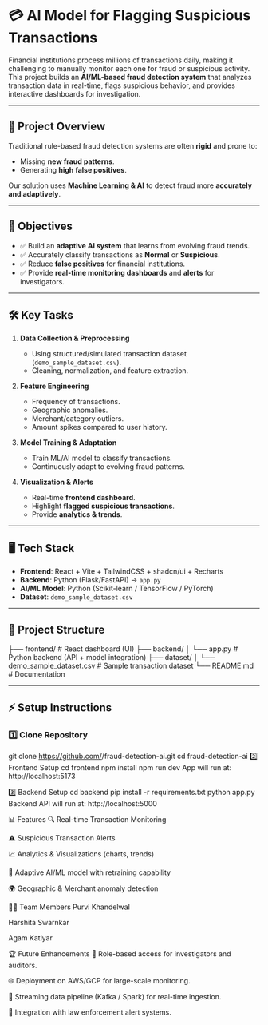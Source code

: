# 💳 AI Model for Flagging Suspicious Transactions

Financial institutions process millions of transactions daily, making it challenging to manually monitor each one for fraud or suspicious activity.  
This project builds an **AI/ML-based fraud detection system** that analyzes transaction data in real-time, flags suspicious behavior, and provides interactive dashboards for investigation.  

---

## 🚀 Project Overview
Traditional rule-based fraud detection systems are often **rigid** and prone to:
- Missing **new fraud patterns**.
- Generating **high false positives**.

Our solution uses **Machine Learning & AI** to detect fraud more **accurately and adaptively**.

---

## 🎯 Objectives
- ✅ Build an **adaptive AI system** that learns from evolving fraud trends.  
- ✅ Accurately classify transactions as **Normal** or **Suspicious**.  
- ✅ Reduce **false positives** for financial institutions.  
- ✅ Provide **real-time monitoring dashboards** and **alerts** for investigators.  

---

## 🛠 Key Tasks
1. **Data Collection & Preprocessing**  
   - Using structured/simulated transaction dataset (`demo_sample_dataset.csv`).  
   - Cleaning, normalization, and feature extraction.  

2. **Feature Engineering**  
   - Frequency of transactions.  
   - Geographic anomalies.  
   - Merchant/category outliers.  
   - Amount spikes compared to user history.  

3. **Model Training & Adaptation**  
   - Train ML/AI model to classify transactions.  
   - Continuously adapt to evolving fraud patterns.  

4. **Visualization & Alerts**  
   - Real-time **frontend dashboard**.  
   - Highlight **flagged suspicious transactions**.  
   - Provide **analytics & trends**.  

---

## 🖥️ Tech Stack
- **Frontend**: React + Vite + TailwindCSS + shadcn/ui + Recharts  
- **Backend**: Python (Flask/FastAPI) → `app.py`  
- **AI/ML Model**: Python (Scikit-learn / TensorFlow / PyTorch)  
- **Dataset**: `demo_sample_dataset.csv`  

---

## 📂 Project Structure
├── frontend/ # React dashboard (UI)
├── backend/
│ └── app.py # Python backend (API + model integration)
├── dataset/
│ └── demo_sample_dataset.csv # Sample transaction dataset
└── README.md # Documentation



---

## ⚡ Setup Instructions

### 1️⃣ Clone Repository
git clone https://github.com/<your-username>/fraud-detection-ai.git
cd fraud-detection-ai
2️⃣ Frontend Setup
cd frontend
npm install
npm run dev
App will run at: http://localhost:5173

3️⃣ Backend Setup
cd backend
pip install -r requirements.txt
python app.py
Backend API will run at: http://localhost:5000

📊 Features
🔍 Real-time Transaction Monitoring

⚠️ Suspicious Transaction Alerts

📈 Analytics & Visualizations (charts, trends)

🧠 Adaptive AI/ML model with retraining capability

🌍 Geographic & Merchant anomaly detection

👨‍💻 Team Members
Purvi Khandelwal

Harshita Swarnkar

Agam Katiyar

🏆 Future Enhancements
🔐 Role-based access for investigators and auditors.

🌐 Deployment on AWS/GCP for large-scale monitoring.

📡 Streaming data pipeline (Kafka / Spark) for real-time ingestion.

🤖 Integration with law enforcement alert systems.
